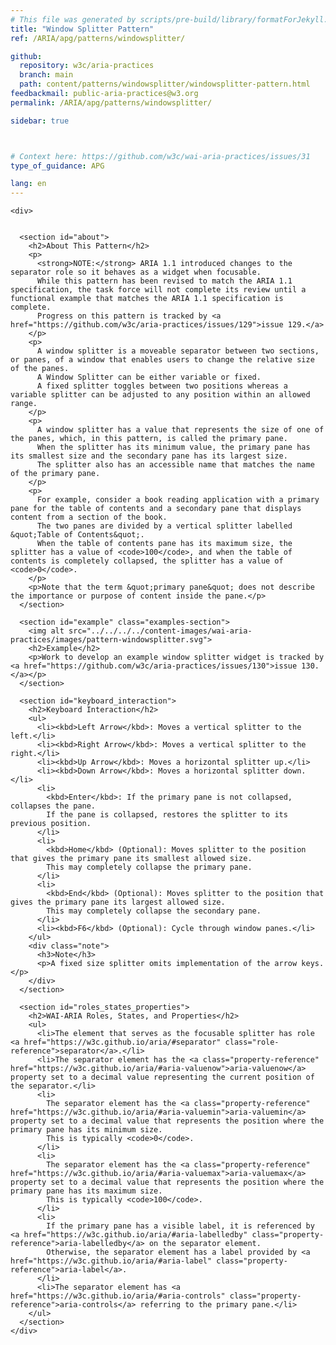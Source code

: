 ```yaml
---
# This file was generated by scripts/pre-build/library/formatForJekyll.js
title: "Window Splitter Pattern"
ref: /ARIA/apg/patterns/windowsplitter/

github:
  repository: w3c/aria-practices
  branch: main
  path: content/patterns/windowsplitter/windowsplitter-pattern.html
feedbackmail: public-aria-practices@w3.org
permalink: /ARIA/apg/patterns/windowsplitter/

sidebar: true



# Context here: https://github.com/w3c/wai-aria-practices/issues/31
type_of_guidance: APG

lang: en
---
```

<meta charset="UTF-8" />
<meta content="width=device-width, initial-scale=1.0" name="viewport" />
<title>Window Splitter Pattern</title>

<script src="../../../../content-assets/wai-aria-practices/shared/js/highlight.pack.js"></script>
<script src="../../../../content-assets/wai-aria-practices/shared/js/app.js"></script>


<link 
  rel="stylesheet"
  href="{{ '/content-assets/wai-aria-practices/styles.css' | relative_url }}"
>
<!-- Code highlighting styles -->
<link 
  rel="stylesheet"
  href="{{ '/content-assets/wai-aria-practices/shared/css/github.css' | relative_url }}"
>

<script>
const addBodyClass = undefined;
const enableSidebar = true;
if (addBodyClass) document.body.classList.add(addBodyClass);
if (enableSidebar) document.body.classList.add('has-sidebar');
</script>
    

<script>
    const parentPage = window.location.pathname.match(
      /\/(patterns|practices|about)\//
    )?.[1];
    if (parentPage) {
      const parentHref = 'a[href*="' + parentPage + '"]';
      document.querySelector(parentHref).classList.add('active');
    }
  </script>
<div>

    <div>
      

      <section id="about">
        <h2>About This Pattern</h2>
        <p>
          <strong>NOTE:</strong> ARIA 1.1 introduced changes to the separator role so it behaves as a widget when focusable.
          While this pattern has been revised to match the ARIA 1.1 specification, the task force will not complete its review until a functional example that matches the ARIA 1.1 specification is complete.
          Progress on this pattern is tracked by <a href="https://github.com/w3c/aria-practices/issues/129">issue 129.</a>
        </p>
        <p>
          A window splitter is a moveable separator between two sections, or panes, of a window that enables users to change the relative size of the panes.
          A Window Splitter can be either variable or fixed.
          A fixed splitter toggles between two positions whereas a variable splitter can be adjusted to any position within an allowed range.
        </p>
        <p>
          A window splitter has a value that represents the size of one of the panes, which, in this pattern, is called the primary pane.
          When the splitter has its minimum value, the primary pane has its smallest size and the secondary pane has its largest size.
          The splitter also has an accessible name that matches the name of the primary pane.
        </p>
        <p>
          For example, consider a book reading application with a primary pane for the table of contents and a secondary pane that displays content from a section of the book.
          The two panes are divided by a vertical splitter labelled &quot;Table of Contents&quot;.
          When the table of contents pane has its maximum size, the splitter has a value of <code>100</code>, and when the table of contents is completely collapsed, the splitter has a value of <code>0</code>.
        </p>
        <p>Note that the term &quot;primary pane&quot; does not describe the importance or purpose of content inside the pane.</p>
      </section>

      <section id="example" class="examples-section">
        <img alt src="../../../../content-images/wai-aria-practices/images/pattern-windowsplitter.svg">
        <h2>Example</h2>
        <p>Work to develop an example window splitter widget is tracked by <a href="https://github.com/w3c/aria-practices/issues/130">issue 130.</a></p>
      </section>

      <section id="keyboard_interaction">
        <h2>Keyboard Interaction</h2>
        <ul>
          <li><kbd>Left Arrow</kbd>: Moves a vertical splitter to the left.</li>
          <li><kbd>Right Arrow</kbd>: Moves a vertical splitter to the right.</li>
          <li><kbd>Up Arrow</kbd>: Moves a horizontal splitter up.</li>
          <li><kbd>Down Arrow</kbd>: Moves a horizontal splitter down.</li>
          <li>
            <kbd>Enter</kbd>: If the primary pane is not collapsed, collapses the pane.
            If the pane is collapsed, restores the splitter to its previous position.
          </li>
          <li>
            <kbd>Home</kbd> (Optional): Moves splitter to the position that gives the primary pane its smallest allowed size.
            This may completely collapse the primary pane.
          </li>
          <li>
            <kbd>End</kbd> (Optional): Moves splitter to the position that gives the primary pane its largest allowed size.
            This may completely collapse the secondary pane.
          </li>
          <li><kbd>F6</kbd> (Optional): Cycle through window panes.</li>
        </ul>
        <div class="note">
          <h3>Note</h3>
          <p>A fixed size splitter omits implementation of the arrow keys.</p>
        </div>
      </section>

      <section id="roles_states_properties">
        <h2>WAI-ARIA Roles, States, and Properties</h2>
        <ul>
          <li>The element that serves as the focusable splitter has role <a href="https://w3c.github.io/aria/#separator" class="role-reference">separator</a>.</li>
          <li>The separator element has the <a class="property-reference" href="https://w3c.github.io/aria/#aria-valuenow">aria-valuenow</a> property set to a decimal value representing the current position of the separator.</li>
          <li>
            The separator element has the <a class="property-reference" href="https://w3c.github.io/aria/#aria-valuemin">aria-valuemin</a> property set to a decimal value that represents the position where the primary pane has its minimum size.
            This is typically <code>0</code>.
          </li>
          <li>
            The separator element has the <a class="property-reference" href="https://w3c.github.io/aria/#aria-valuemax">aria-valuemax</a> property set to a decimal value that represents the position where the primary pane has its maximum size.
            This is typically <code>100</code>.
          </li>
          <li>
            If the primary pane has a visible label, it is referenced by <a href="https://w3c.github.io/aria/#aria-labelledby" class="property-reference">aria-labelledby</a> on the separator element.
            Otherwise, the separator element has a label provided by <a href="https://w3c.github.io/aria/#aria-label" class="property-reference">aria-label</a>.
          </li>
          <li>The separator element has <a href="https://w3c.github.io/aria/#aria-controls" class="property-reference">aria-controls</a> referring to the primary pane.</li>
        </ul>
      </section>
    </div>
  
</div>
<script
  src="{{ '/content-assets/wai-aria-practices/shared/js/skipto.js' | relative_url }}"
  data-skipto="colorTheme:aria; displayOption:popup; containerElement:div"
></script>
<script
  src="{{ '/content-assets/wai-aria-practices/shared/js/read-this-first.js' | relative_url }}"
  data-read-this-first="showImage:false"
></script>

